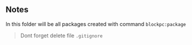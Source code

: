 ## Notes

In this folder will be all packages created with command `blockpc:package`  

> Dont forget delete file `.gitignore`